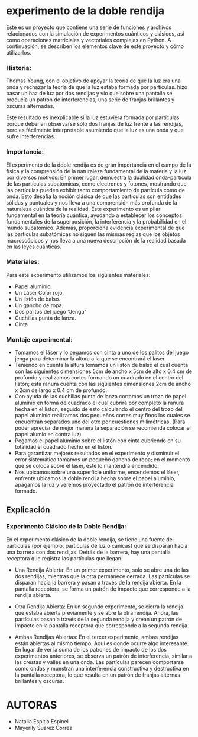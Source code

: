 # experimento de la doble rendija
Este es un proyecto que contiene una serie de funciones y archivos relacionados con la simulación de experimentos cuánticos y clásicos, así como operaciones matriciales y vectoriales complejas en Python. A continuación, se describen los elementos clave de este proyecto y cómo utilizarlos.

### Historia:
Thomas Young, con el objetivo de apoyar la teoría de que la luz era una onda y rechazar la teoría de que la luz estaba formada por partículas.
hizo pasar un haz de luz por dos rendijas y vio que sobre una pantalla se producía un patrón de interferencias, una serie de franjas brillantes y oscuras alternadas.

Este resultado es inexplicable si la luz estuviera formada por partículas porque deberían observarse sólo dos franjas de luz frente a las rendijas, pero es fácilmente interpretable asumiendo que la luz es una onda y que sufre interferencias.

### Importancia:
El experimento de la doble rendija es de gran importancia en el campo de la física y la comprensión de la naturaleza fundamental de la materia y la luz por diversos motivos:
En primer lugar, demuestra la dualidad onda-partícula de las partículas subatómicas, como electrones y fotones, mostrando que las partículas pueden exhibir tanto comportamiento de partícula como de onda. Esto desafía la noción clásica de que las partículas son entidades sólidas y puntuales y nos lleva a una comprensión más profunda de la naturaleza cuántica de la realidad.
Este experimento es un pilar fundamental en la teoría cuántica, ayudando a establecer los conceptos fundamentales de la superposición, la interferencia y la probabilidad en el mundo subatómico. Además, proporciona evidencia experimental de que las partículas subatómicas no siguen las mismas reglas que los objetos macroscópicos y nos lleva a una nueva descripción de la realidad basada en las leyes cuánticas.

### Materiales:
Para este experimento utilizamos los siguientes materiales:
- Papel aluminio.
- Un Láser Color rojo.
- Un listón de balso.
- Un gancho de ropa.
- Dos palitos del juego "Jenga"
- Cuchillas punta de lanza.
- Cinta
### Montaje experimental:
- Tomamos el láser y lo pegamos con cinta a uno de los palitos del juego jenga para determinar la altura a la que se encontrará el laser.
- Teniendo en cuenta la altura tomamos un liston de balso el cual cuenta con las siguientes dimensiones 5cm de ancho x 5cm de alto x 0.4 cm de profundo y realizamos cortes formando un cuadrado en el centro del listón; esta ranura cuenta con las siguientes dimensiones 2cm de ancho x 2cm de largo x 0.4 cm de profundo.
- Con ayuda de las cuchillas punta de lanza cortamos un trozo de papel aluminio en forma de cuadrado el cual cubrirá por completo la ranura hecha en el liston; seguido de esto calculando el centro del trozo del papel aluminio realizamos dos pequeños cortes muy finos los cuales se encuentran separados uno del otro por cuestiones milimétricas.
  (Para poder apreciar de mejor manera la separación se recomienda colocar el papel alumio en contra luz)
- Pegamos el papel aluminio sobre el listón con cinta cubriendo en su totalidad el cuadrado hecho en el listón.
- Para garantizar mejores resultados en el experimento y disminuir el error sistemático tomamos un pequeño gancho de ropa; en el momento que se coloca sobre el láser, este lo mantendrá encendido.
- Nos ubicamos sobre una superficie uniforme, encendemos el láser, enfrente ubicamos la doble rendija hecha sobre el papel aluminio, apagamos la luz y veremos proyectado el patrón de interferencia formado.


## Explicación
### Experimento Clásico de la Doble Rendija:
En el experimento clásico de la doble rendija, se tiene una fuente de partículas (por ejemplo, partículas de luz o canicas) que se disparan hacia una barrera con dos rendijas. Detrás de la barrera, hay una pantalla receptora que registra las partículas que llegan.

- Una Rendija Abierta: En un primer experimento, solo se abre una de las dos rendijas, mientras que la otra permanece cerrada. Las partículas se disparan hacia la barrera y pasan a través de la rendija abierta. En la pantalla receptora, se forma un patrón de impacto que corresponde a la rendija abierta.

- Otra Rendija Abierta: En un segundo experimento, se cierra la rendija que estaba abierta previamente y se abre la otra rendija. Ahora, las partículas pasan a través de la segunda rendija y crean un patrón de impacto en la pantalla receptora que corresponde a la segunda rendija.

- Ambas Rendijas Abiertas: En el tercer experimento, ambas rendijas están abiertas al mismo tiempo. Aquí es donde ocurre algo interesante. En lugar de ver la suma de los patrones de impacto de los dos experimentos anteriores, se observa un patrón de interferencia, similar a las crestas y valles en una onda. Las partículas parecen comportarse como ondas y muestran una interferencia constructiva y destructiva en la pantalla receptora, lo que resulta en un patrón de franjas alternas brillantes y oscuras.
  
# AUTORAS
- Natalia Espitia Espinel
- Mayerlly Suarez Correa
